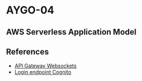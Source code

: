 # AYGO-04

## AWS Serverless Application Model

## References

- [API Gateway Websockets](https://docs.aws.amazon.com/amazondynamodb/latest/developerguide/example_cross_ApiGatewayWebsocketChat_section.html)
- [Login endpoint Cognito](https://docs.aws.amazon.com/cognito/latest/developerguide/login-endpoint.html)
